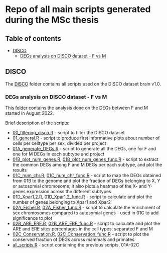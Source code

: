 # Repo of all main scripts generated during the MSc thesis

## Table of contents
* [DISCO](#disco)
  * [DEGs analysis on DISCO dataset - F vs M](#degs-analysis-on-disco-dataset---f-vs-m)


## DISCO

The [DISCO](DISCO/) folder contains all scripts used on the DISCO dataset brain v1.0. 

### DEGs analysis on DISCO dataset - F vs M

This [folder](DISCO/DEGs) contains the analysis done on the DEGs between F and M started in August 2022.  

Brief description of the scripts:  
* [00_filtering_disco.R](DISCO/DEGs/00_filtering_disco.R) - script  to filter the DISCO dataset
* [01_general.R](DISCO/DEGs/01_general.R) - script  to produce first informative plots about number of cells per celltype per sex, divided per project
* [01A_generate_DEGs.R](DISCO/DEGs/01A_generate_DEGs.R) - script  to generate all the DEGs, one for F and one for M DEGs in each subtype and project
* [01B_plot_num_genes.R](DISCO/DEGs/01B_plot_num_genes.R), [01B_plot_num_genes_func.R](DISCO/DEGs/01B_plot_num_genes_func.R) - script to extract the common DEGs among F and M DEGs per each subtype, and plot the results
* [01C_num_chr.R](DISCO/DEGs/01C_num_chr.R), [01C_num_chr_func.R](DISCO/DEGs/01C_num_chr_func.R) - script to map the DEGs obtained from 01B to the genome and plot the fraction of DEGs belonging to X, Y or autosomial chromosome; it also plots a heatmap of the X- and Y-genes expression across the different subtypes
* [01D_Xpar1,2.R](DISCO/DEGs/01D_Xpar1,2.R), [01D_Xpar1,2_func.R](DISCO/DEGs/01D_Xpar1,2_func.R) - script to calculate and plot the number of genes belonging to Xpar1 and Xpar2
* [02A_Fisher.R](DISCO/DEGs/02A_Fisher.R), [02A_Fisher_func.R](DISCO/DEGs/02A_Fisher_func.R) - script to calculate the enrichment of sex chromosomes compared to autosomial genes - used in 01C to add significance to plot
* [02B_ARE_ERE.R](DISCO/DEGs/02B_ARE_ERE.R), [02B_ARE_ERE_func.R](DISCO/DEGs/02B_ARE_ERE_func.R) - script to calculate and plot the ARE and ERE sites percentages in the cell types, separated F and M
* [02C_Conservation.R](DISCO/DEGs/02C_Conservation.R), [02C_Conservation_func.R](DISCO/DEGs/02C_Conservation_func.R) - script to plot the conserved fraction of DEGs across mammals and primates
* [all_scripts.R](DISCO/DEGs/all_scripts.R) - script containing the previous scripts, 01A-02C
